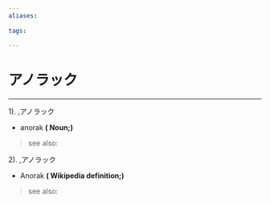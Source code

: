 ```yaml
---
aliases:
    
tags:
    
---
```


# アノラック
---
1).
,アノラック

- anorak
**( Noun;)**
> see also: 
            
2).
,アノラック

- Anorak
**( Wikipedia definition;)**
> see also: 
            